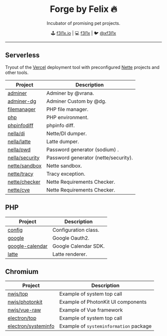 <h1 align=center>Forge by Felix 🔥</h1>

<p align=center>
Incubator of promising pet projects.
</p>

<p align=center>
🕹 <a href="https://f3l1x.io">f3l1x.io</a> | 💻 <a href="https://github.com/f3l1x">f3l1x</a> | 🐦 <a href="https://twitter.com/xf3l1x">@xf3l1x</a>
</p>

-----

## Serverless

Tryout of the [Vercel](https://vercel.com) deployment tool with preconfigured [Nette](https://nette.org) projects and other tools.

| Project                                      | Description                           |
|--------------------------------------------- |-------------------------------------- |
| [adminer](serverless/adminer)                | Adminer by @vrana.                    |
| [adminer-dg](serverless/adminer-dg)          | Adminer Custom by @dg.                |
| [filemanager](serverless/filemanager)        | PHP file manager.                     |
| [php](serverless/php)                        | PHP environment.                      |
| [phpinfodiff](serverless/phpinfodiff)        | phpinfo diff.                         |
| [nella/di](serverless/nella/di)              | Nette/DI dumper.                      |
| [nella/latte](serverless/nella/latte)        | Latte dumper.                         |
| [nella/pwd](serverless/nella/pwd)            | Password generator (sodium) .         |
| [nella/security](serverless/nella/security)  | Password generator (nette/security).  |
| [nette/sandbox](serverless/nette/sandbox)    | Nette sandbox.                        |
| [nette/tracy](serverless/nette/tracy)        | Tracy exception.                      |
| [nette/checker](serverless/nette/checker)    | Nette Requirements Checker.           |
| [nette/cve](serverless/nette/cve)            | Nette Requirements Checker.           |

## PHP

| Project                                 | Description           |
|---------------------------------------- |---------------------- |
| [config](php/config)                    | Configuration class.  |
| [google](php/google)                    | Google Oauth2.        |
| [google-calendar](php/google-calendar)  | Google Calendar SDK.  |
| [latte](php/latte)                      | Latte renderer.       |

## Chromium

| Project                                          | Description                                       |
|------------------------------------------------- |-------------------------------------------------- |
| [nwjs/top](chromium/nwjs/top)                    | Example of system top call                        |
| [nwjs/photonkit](chromium/nwjs/photonkit)        | Example of PhotonKit UI components                |
| [nwjs/vue-raw](chromium/nwjs/vue-raw)            | Example of Vue framework                          |
| [electron/top](chromium/nwjs/top)                | Example of system top call                        |
| [electron/systeminfo](chromium/nwjs/systeminfo)  | Example of `systeminformation` package            |
